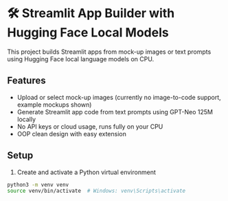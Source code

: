 # 🛠 Streamlit App Builder with Hugging Face Local Models

This project builds Streamlit apps from mock-up images or text prompts using Hugging Face local language models on CPU.

## Features

- Upload or select mock-up images (currently no image-to-code support, example mockups shown)
- Generate Streamlit app code from text prompts using GPT-Neo 125M locally
- No API keys or cloud usage, runs fully on your CPU
- OOP clean design with easy extension

## Setup

1. Create and activate a Python virtual environment

```bash
python3 -m venv venv
source venv/bin/activate  # Windows: venv\Scripts\activate
